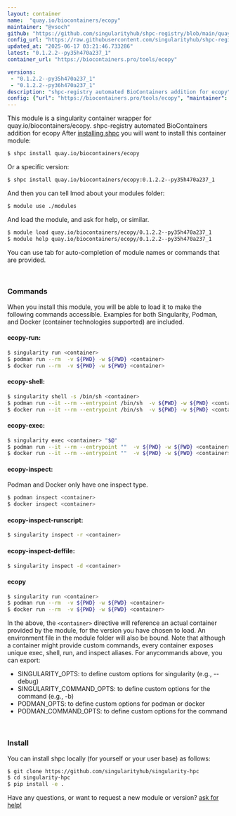 ```yaml
---
layout: container
name:  "quay.io/biocontainers/ecopy"
maintainer: "@vsoch"
github: "https://github.com/singularityhub/shpc-registry/blob/main/quay.io/biocontainers/ecopy/container.yaml"
config_url: "https://raw.githubusercontent.com/singularityhub/shpc-registry/main/quay.io/biocontainers/ecopy/container.yaml"
updated_at: "2025-06-17 03:21:46.733286"
latest: "0.1.2.2--py35h470a237_1"
container_url: "https://biocontainers.pro/tools/ecopy"

versions:
 - "0.1.2.2--py35h470a237_1"
 - "0.1.2.2--py36h470a237_1"
description: "shpc-registry automated BioContainers addition for ecopy"
config: {"url": "https://biocontainers.pro/tools/ecopy", "maintainer": "@vsoch", "description": "shpc-registry automated BioContainers addition for ecopy", "latest": {"0.1.2.2--py35h470a237_1": "sha256:8fa2dca0a40ca2afa4681ff24992b8d3bf98ba3401c992644d1f50772a71fec2"}, "tags": {"0.1.2.2--py35h470a237_1": "sha256:8fa2dca0a40ca2afa4681ff24992b8d3bf98ba3401c992644d1f50772a71fec2", "0.1.2.2--py36h470a237_1": "sha256:91837b94ce28c2f6c66f9719a445cc71a707817c72c2f113c64a2b81142d417c"}, "docker": "quay.io/biocontainers/ecopy"}
---
```


This module is a singularity container wrapper for quay.io/biocontainers/ecopy.
shpc-registry automated BioContainers addition for ecopy
After [installing shpc](#install) you will want to install this container module:


```bash
$ shpc install quay.io/biocontainers/ecopy
```

Or a specific version:

```bash
$ shpc install quay.io/biocontainers/ecopy:0.1.2.2--py35h470a237_1
```

And then you can tell lmod about your modules folder:

```bash
$ module use ./modules
```

And load the module, and ask for help, or similar.

```bash
$ module load quay.io/biocontainers/ecopy/0.1.2.2--py35h470a237_1
$ module help quay.io/biocontainers/ecopy/0.1.2.2--py35h470a237_1
```

You can use tab for auto-completion of module names or commands that are provided.

<br>

### Commands

When you install this module, you will be able to load it to make the following commands accessible.
Examples for both Singularity, Podman, and Docker (container technologies supported) are included.

#### ecopy-run:

```bash
$ singularity run <container>
$ podman run --rm  -v ${PWD} -w ${PWD} <container>
$ docker run --rm  -v ${PWD} -w ${PWD} <container>
```

#### ecopy-shell:

```bash
$ singularity shell -s /bin/sh <container>
$ podman run --it --rm --entrypoint /bin/sh  -v ${PWD} -w ${PWD} <container>
$ docker run --it --rm --entrypoint /bin/sh  -v ${PWD} -w ${PWD} <container>
```

#### ecopy-exec:

```bash
$ singularity exec <container> "$@"
$ podman run --it --rm --entrypoint ""  -v ${PWD} -w ${PWD} <container> "$@"
$ docker run --it --rm --entrypoint ""  -v ${PWD} -w ${PWD} <container> "$@"
```

#### ecopy-inspect:

Podman and Docker only have one inspect type.

```bash
$ podman inspect <container>
$ docker inspect <container>
```

#### ecopy-inspect-runscript:

```bash
$ singularity inspect -r <container>
```

#### ecopy-inspect-deffile:

```bash
$ singularity inspect -d <container>
```



#### ecopy

```bash
$ singularity run <container>
$ podman run --rm  -v ${PWD} -w ${PWD} <container>
$ docker run --rm  -v ${PWD} -w ${PWD} <container>
```


In the above, the `<container>` directive will reference an actual container provided
by the module, for the version you have chosen to load. An environment file in the
module folder will also be bound. Note that although a container
might provide custom commands, every container exposes unique exec, shell, run, and
inspect aliases. For anycommands above, you can export:

 - SINGULARITY_OPTS: to define custom options for singularity (e.g., --debug)
 - SINGULARITY_COMMAND_OPTS: to define custom options for the command (e.g., -b)
 - PODMAN_OPTS: to define custom options for podman or docker
 - PODMAN_COMMAND_OPTS: to define custom options for the command

<br>

### Install

You can install shpc locally (for yourself or your user base) as follows:

```bash
$ git clone https://github.com/singularityhub/singularity-hpc
$ cd singularity-hpc
$ pip install -e .
```

Have any questions, or want to request a new module or version? [ask for help!](https://github.com/singularityhub/singularity-hpc/issues)